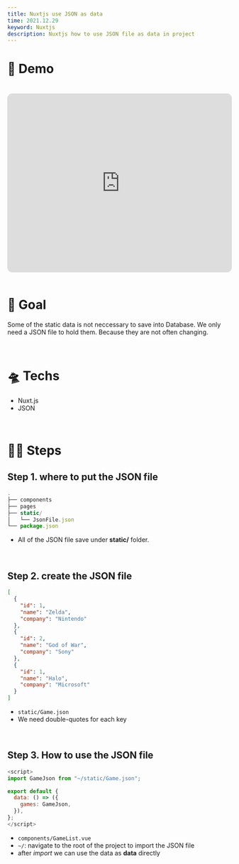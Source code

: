 ```yaml
---
title: Nuxtjs use JSON as data
time: 2021.12.29
keyword: Nuxtjs
description: Nuxtjs how to use JSON file as data in project
---
```


<WidgetsMdHeader :title="title" :time="time"></WidgetsMdHeader>

# 🚀 Demo

<iframe src="https://codesandbox.io/embed/nuxtjs-use-json-as-data-0ngdy?fontsize=14&hidenavigation=1&theme=light&view=preview"
     style="width:100%; height:400px; border: 1px lightgray solid; border-radius: 10px; overflow:hidden; margin-top: 20px;"
     title="nuxtjs use json as data"
     allow="accelerometer; ambient-light-sensor; camera; encrypted-media; geolocation; gyroscope; hid; microphone; midi; payment; usb; vr; xr-spatial-tracking"
     sandbox="allow-forms allow-modals allow-popups allow-presentation allow-same-origin allow-scripts">
</iframe>

<br/>
<br/>

# 🎯 Goal

Some of the static data is not neccessary to save into Database. We only need a JSON file to hold them. Because they are not often changing.

<br/>

# 🛸 Techs

- Nuxt.js
- JSON

<br/>

# 🦶🏻 Steps

## Step 1. where to put the JSON file

```javascript
.
├── components
├── pages
├── static/
│   └── JsonFile.json
└── package.json
```

- All of the JSON file save under **static/** folder.

<br/>

## Step 2. create the JSON file

```json
[
  {
    "id": 1,
    "name": "Zelda",
    "company": "Nintendo"
  },
  {
    "id": 2,
    "name": "God of War",
    "company": "Sony"
  },
  {
    "id": 1,
    "name": "Halo",
    "company": "Microsoft"
  }
]
```

- `static/Game.json`
- We need double-quotes for each key

<br/>

## Step 3. How to use the JSON file

```js
<script>
import GameJson from "~/static/Game.json";

export default {
  data: () => ({
    games: GameJson,
  }),
};
</script>
```

- `components/GameList.vue`
- `~/`: navigate to the root of the project to import the JSON file
- after _import_ we can use the data as **data** directly

<br/>
